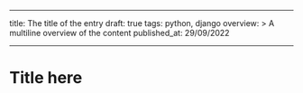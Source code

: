 ___
title: The title of the entry
draft: true
tags: python, django
overview: >
    A multiline overview of the content
published_at: 29/09/2022
___

# Title here
